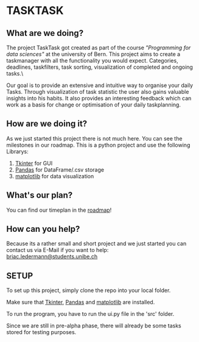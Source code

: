 #  TASKTASK
## What are we doing?
The project TaskTask got created as part of the course *"Programming for data sciences"* at the university of Bern. This project aims to create a taskmanager with all the functionality you would expect. Categories, deadlines, taskfilters, task sorting, visualization of completed and ongoing tasks.\

Our goal is to provide an extensive and intuitive way to organise your daily Tasks. Through visualization of task statistic the user also gains valuable insights into his habits. It also provides an interesting feedback which can work as a basis for change or optimisation of your daily taskplanning.

## How are we doing it?
As we just started this project there is not much here. You can see the milestones in our roadmap. This is a python project and use the following Librarys:

1. [Tkinter](https://docs.python.org/3/library/tkinter.html) for GUI
2. [Pandas](https://pandas.pydata.org/) for DataFrame/.csv storage
3. [matplotlib](https://matplotlib.org/) for data visualization

## What's our plan?
You can find our timeplan in the [roadmap](https://github.com/PythonDataScience24/Personal_Task_manager/blob/main/roadmap.md)!
## How can you help?
Because its a rather small and short project and we just started you can contact us via E-Mail if you want to help: briac.ledermann@students.unibe.ch

## SETUP
To set up this project, simply clone the repo into your local folder. 

Make sure that [Tkinter](https://docs.python.org/3/library/tkinter.html), [Pandas](https://pandas.pydata.org/) and [matplotlib](https://matplotlib.org/) are installed.

To run the program, you have to run the ui.py file in the 'src' folder. 

Since we are still in pre-alpha phase, there will already be some tasks stored for testing purposes.

